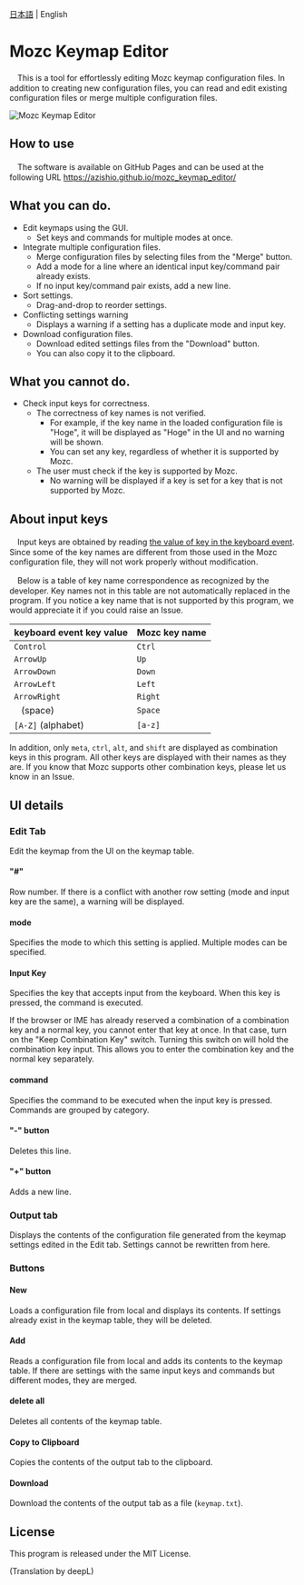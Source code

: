 [日本語](README.md) | English

# Mozc Keymap Editor
　This is a tool for effortlessly editing Mozc keymap configuration files.
In addition to creating new configuration files, you can read and edit existing configuration files or merge multiple configuration files.

![Mozc Keymap Editor](https://github.com/azishio/mozc_keymap_editor/assets/127939746/6ca19970-a16e-47e1-9c88-6506810956ae)

## How to use
　The software is available on GitHub Pages and can be used at the following URL
https://azishio.github.io/mozc_keymap_editor/

## What you can do.
+ Edit keymaps using the GUI.
  + Set keys and commands for multiple modes at once.
+ Integrate multiple configuration files.
  + Merge configuration files by selecting files from the "Merge" button.
  + Add a mode for a line where an identical input key/command pair already exists.
  + If no input key/command pair exists, add a new line.
+ Sort settings.
  + Drag-and-drop to reorder settings.
+ Conflicting settings warning
  + Displays a warning if a setting has a duplicate mode and input key.
+ Download configuration files.
  + Download edited settings files from the "Download" button.
  + You can also copy it to the clipboard.

## What you cannot do.
+ Check input keys for correctness.
  + The correctness of key names is not verified.
    + For example, if the key name in the loaded configuration file is "Hoge", it will be displayed as "Hoge" in the UI and no warning will be shown.
    + You can set any key, regardless of whether it is supported by Mozc.
  + The user must check if the key is supported by Mozc.
    + No warning will be displayed if a key is set for a key that is not supported by Mozc.

## About input keys
　Input keys are obtained by reading [the value of key in the keyboard event](https://developer.mozilla.org/en-US/docs/Web/API/UI_Events/Keyboard_event_key_values).
Since some of the key names are different from those used in the Mozc configuration file, they will not work properly without modification.

　Below is a table of key name correspondence as recognized by the developer. Key names not in this table are not automatically replaced in the program.
If you notice a key name that is not supported by this program, we would appreciate it if you could raise an Issue.

| keyboard event key value | Mozc key name |
|--------------------------|----------|
| `Control`                | `Ctrl`   |
| `ArrowUp`                | `Up`     |
| `ArrowDown`              | `Down`   |
| `ArrowLeft`              | `Left`   |
| `ArrowRight`             | `Right`  |
| ` ` (space)              | `Space`  |
| `[A-Z]` (alphabet)       | `[a-z]`  |


In addition, only `meta`, `ctrl`, `alt`, and `shift` are displayed as combination keys in this program. All other keys are displayed with their names as they are.
If you know that Mozc supports other combination keys, please let us know in an Issue.

## UI details

### Edit Tab
Edit the keymap from the UI on the keymap table.

#### "\#"
Row number. If there is a conflict with another row setting (mode and input key are the same), a warning will be displayed.
#### mode
Specifies the mode to which this setting is applied.
Multiple modes can be specified.
#### Input Key
Specifies the key that accepts input from the keyboard.
When this key is pressed, the command is executed.

If the browser or IME has already reserved a combination of a combination key and a normal key, you cannot enter that key at once.
In that case, turn on the "Keep Combination Key" switch. Turning this switch on will hold the combination key input.
This allows you to enter the combination key and the normal key separately.
#### command
Specifies the command to be executed when the input key is pressed.
Commands are grouped by category.
#### "-" button
Deletes this line.
#### "+" button
Adds a new line.

### Output tab
Displays the contents of the configuration file generated from the keymap settings edited in the Edit tab.
Settings cannot be rewritten from here.

### Buttons
#### New
Loads a configuration file from local and displays its contents. If settings already exist in the keymap table, they will be deleted.
#### Add
Reads a configuration file from local and adds its contents to the keymap table.
If there are settings with the same input keys and commands but different modes, they are merged.
#### delete all
Deletes all contents of the keymap table.
#### Copy to Clipboard
Copies the contents of the output tab to the clipboard.
#### Download
Download the contents of the output tab as a file (`keymap.txt`).

## License
This program is released under the MIT License.


(Translation by deepL)
